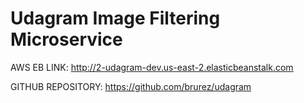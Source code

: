 # Udagram Image Filtering Microservice

AWS EB LINK: http://2-udagram-dev.us-east-2.elasticbeanstalk.com

GITHUB REPOSITORY: https://github.com/brurez/udagram
